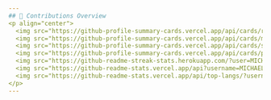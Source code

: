 ```yaml
---
## 🚀 Contributions Overview  
<p align="center">
  <img src="https://github-profile-summary-cards.vercel.app/api/cards/repos-per-language?username=MICHAELRRRXXZ&theme=tokyonight" alt="Repos per Language" />
  <img src="https://github-profile-summary-cards.vercel.app/api/cards/most-commit-language?username=MICHAELRRRXXZ&theme=tokyonight" alt="Most Used Languages" />
  <img src="https://github-profile-summary-cards.vercel.app/api/cards/stats?username=MICHAELRRRXXZ&theme=tokyonight" alt="Stats" />
  <img src="https://github-profile-summary-cards.vercel.app/api/cards/productive-time?username=MICHAELRRRXXZ&theme=tokyonight&utcOffset=8" alt="Productive Time" />
  <img src="https://github-readme-streak-stats.herokuapp.com/?user=MICHAELRRRXXZ&theme=tokyonight" alt="GitHub Streak" />
  <img src="https://github-readme-stats.vercel.app/api?username=MICHAELRRRXXZ&show_icons=true&theme=tokyonight" alt="GitHub Stats" />
  <img src="https://github-readme-stats.vercel.app/api/top-langs/?username=MICHAELRRRXXZ&layout=compact&theme=tokyonight" alt="Top Languages" />
</p>
---
```

